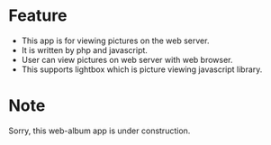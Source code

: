 # Feature
* This app is for viewing pictures on the web server.  
* It is written by php and javascript.  
* User can view pictures on web server with web browser.  
* This supports lightbox which is picture viewing javascript library.  

# Note
Sorry, this web-album app is under construction.  
